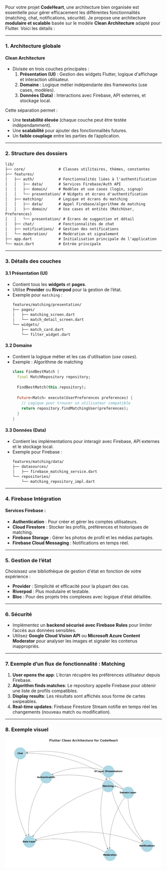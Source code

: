 Pour votre projet **CodeHeart**, une architecture bien organisée est essentielle pour gérer efficacement les différentes fonctionnalités (matching, chat, notifications, sécurité). Je propose une architecture **modulaire et scalable** basée sur le modèle **Clean Architecture** adapté pour Flutter. Voici les détails : 

---

### **1. Architecture globale**
#### Clean Architecture
- Divisée en trois couches principales :
  1. **Présentation (UI)** : Gestion des widgets Flutter, logique d'affichage et interaction utilisateur.
  2. **Domaine** : Logique métier indépendante des frameworks (use cases, modèles).
  3. **Données (Data)** : Interactions avec Firebase, API externes, et stockage local.

Cette séparation permet :
- Une **testabilité élevée** (chaque couche peut être testée indépendamment).
- Une **scalabilité** pour ajouter des fonctionnalités futures.
- Un **faible couplage** entre les parties de l’application.

---

### **2. Structure des dossiers**

```plaintext
lib/
├── core/               # Classes utilitaires, thèmes, constantes
├── features/
│   ├── auth/           # Fonctionnalités liées à l'authentification
│   │   ├── data/       # Services Firebase/Auth API
│   │   ├── domain/     # Modèles et use cases (login, signup)
│   │   └── presentation/ # Widgets et écrans d'authentification
│   ├── matching/       # Logique et écrans du matching
│   │   ├── data/       # Appel Firebase/algorithme de matching
│   │   ├── domain/     # Use cases et entités (MatchUser, Preferences)
│   │   └── presentation/ # Écrans de suggestion et détail
│   ├── chat/           # Fonctionnalités de chat
│   ├── notifications/  # Gestion des notifications
│   └── moderation/     # Modération et signalement
├── app.dart            # Initialisation principale de l'application
└── main.dart           # Entrée principale
```

---

### **3. Détails des couches**
#### 3.1 Présentation (UI)
- Contient tous les **widgets** et **pages**.
- Utilise **Provider** ou **Riverpod** pour la gestion de l’état.
- Exemple pour `matching` :
  ```plaintext
  features/matching/presentation/
  ├── pages/
  │   ├── matching_screen.dart
  │   └── match_detail_screen.dart
  └── widgets/
      ├── match_card.dart
      └── filter_widget.dart
  ```

#### 3.2 Domaine
- Contient la logique métier et les cas d'utilisation (*use cases*).
- Exemple : Algorithme de matching
  ```dart
  class FindBestMatch {
    final MatchRepository repository;

    FindBestMatch(this.repository);

    Future<Match> execute(UserPreferences preferences) {
      // Logique pour trouver un utilisateur compatible
      return repository.findMatchingUser(preferences);
    }
  }
  ```

#### 3.3 Données (Data)
- Contient les implémentations pour interagir avec Firebase, API externes et le stockage local.
- Exemple pour Firebase :
  ```plaintext
  features/matching/data/
  ├── datasources/
  │   ├── firebase_matching_service.dart
  └── repositories/
      └── matching_repository_impl.dart
  ```

---

### **4. Firebase Intégration**
#### Services Firebase :
- **Authentication** : Pour créer et gérer les comptes utilisateurs.
- **Cloud Firestore** : Stocker les profils, préférences et historiques de matching.
- **Firebase Storage** : Gérer les photos de profil et les médias partagés.
- **Firebase Cloud Messaging** : Notifications en temps réel.

---

### **5. Gestion de l’état**
Choisissez une bibliothèque de gestion d'état en fonction de votre expérience :
- **Provider** : Simplicité et efficacité pour la plupart des cas.
- **Riverpod** : Plus modulaire et testable.
- **Bloc** : Pour des projets très complexes avec logique d'état détaillée.

---

### **6. Sécurité**
- Implémentez un **backend sécurisé avec Firebase Rules** pour limiter l’accès aux données sensibles.
- Utilisez **Google Cloud Vision API** ou **Microsoft Azure Content Moderator** pour analyser les images et signaler les contenus inappropriés.

---

### **7. Exemple d’un flux de fonctionnalité : Matching**
1. **User opens the app**: L’écran récupère les préférences utilisateur depuis Firebase.
2. **Algorithm finds matches**: Le repository appelle Firebase pour obtenir une liste de profils compatibles.
3. **Display results**: Les résultats sont affichés sous forme de cartes swipeables.
4. **Real-time updates**: Firebase Firestore Stream notifie en temps réel les changements (nouveau match ou modification).

---

### **8. Exemple visuel**
![alt text](cleanArchi.jpg)